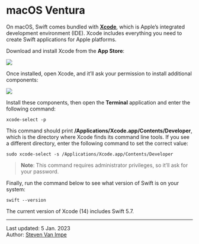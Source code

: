 # macOS Ventura

On macOS, Swift comes bundled with [**Xcode**](../../editors/xcode/README.md), which is Apple’s integrated development environment (IDE). Xcode includes everything you need to create Swift applications for Apple platforms.

Download and install Xcode from the **App Store**:

![](xcode-app-store.png)

Once installed, open Xcode, and it’ll ask your permission to install additional components:

![](xcode-additional-components.png)

Install these components, then open the **Terminal** application and enter the following command:

```
xcode-select -p
```

This command should print **/Applications/Xcode.app/Contents/Developer**, which is the directory where Xcode finds its command line tools. If you see a different directory, enter the following command to set the correct value:

```
sudo xcode-select -s /Applications/Xcode.app/Contents/Developer
```

> **Note**: This command requires administrator privileges, so it’ll ask for your password.

Finally, run the command below to see what version of Swift is on your system: 

```
swift --version
```

The current version of Xcode (14) includes Swift 5.7.

---

Last updated: 5 Jan. 2023 \
Author: [Steven Van Impe](https://github.com/svanimpe)

